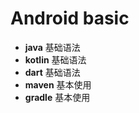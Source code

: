 # Android basic

* **java** 基础语法
* **kotlin** 基础语法
* **dart** 基础语法
* **maven** 基本使用
* **gradle** 基本使用
